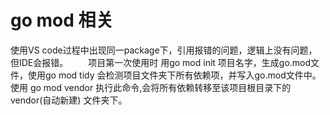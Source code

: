 # go mod 相关
使用VS code过程中出现同一package下，引用报错的问题，逻辑上没有问题，但IDE会报错。
&emsp;&emsp;项目第一次使用时 用go mod init 项目名字，生成go.mod文件，使用go mod tidy 会检测项目文件夹下所有依赖项，并写入go.mod文件中。使用 go mod vendor 执行此命令,会将所有依赖转移至该项目根目录下的 vendor(自动新建) 文件夹下。
